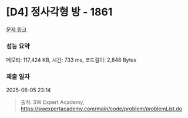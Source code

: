 # [D4] 정사각형 방 - 1861 

[문제 링크](https://swexpertacademy.com/main/code/problem/problemDetail.do?contestProbId=AV5LtJYKDzsDFAXc) 

### 성능 요약

메모리: 117,424 KB, 시간: 733 ms, 코드길이: 2,848 Bytes

### 제출 일자

2025-06-05 23:14



> 출처: SW Expert Academy, https://swexpertacademy.com/main/code/problem/problemList.do